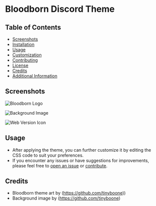 # Bloodborn Discord Theme
## Table of Contents

- [Screenshots](#screenshots)
- [Installation](#installation)
- [Usage](#usage)
- [Customization](#customization)
- [Contributing](#contributing)
- [License](#license)
- [Credits](#credits)
- [Additional Information](#additional-information)

## Screenshots

![Bloodborn Logo](https://github.com/tinyboone/bloodborn/assets/139655264/469246c3-bc9d-44ef-8831-b612ae831f76)


![Background Image](https://github.com/tinyboone/bloodborn/assets/139655264/5ec533d4-dd92-40a7-8396-0e27e9d3cfaa)


![Web Version Icon](https://github.com/tinyboone/bloodborn/assets/139655264/f898dc86-c86d-46c7-a1ac-8bd7b81aa912)

## Usage

- After applying the theme, you can further customize it by editing the CSS code to suit your preferences.
- If you encounter any issues or have suggestions for improvements, please feel free to [open an issue]([link-to-issue-tracker](https://discord.gg/cX2u7KK9eB)) or [contribute]([#contributing](https://discord.gg/cX2u7KK9eB)).

## Credits

- Bloodborn theme art by (https://github.com/tinyboone))
- Background image by (https://github.com/tinyboone)

